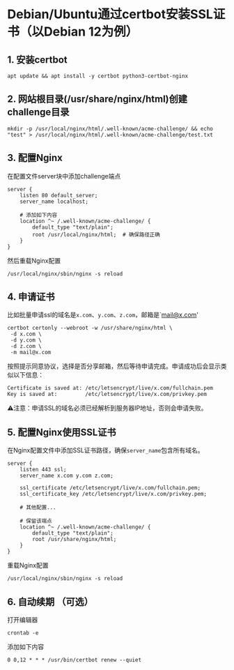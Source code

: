 # Debian/Ubuntu通过certbot安装SSL证书（以Debian 12为例）

## 1. 安装certbot
```shell
apt update && apt install -y certbot python3-certbot-nginx
```

## 2. 网站根目录(/usr/share/nginx/html)创建challenge目录
```shell
mkdir -p /usr/local/nginx/html/.well-known/acme-challenge/ && echo "test" > /usr/local/nginx/html/.well-known/acme-challenge/test.txt
```

## 3. 配置Nginx

在配置文件server块中添加challenge端点

```nginx
server {
    listen 80 default_server;
    server_name localhost;

    # 添加如下内容
    location ^~ /.well-known/acme-challenge/ {
        default_type "text/plain";
        root /usr/local/nginx/html;  # 确保路径正确
    }
}
```

然后重载Nginx配置
```shell
/usr/local/nginx/sbin/nginx -s reload
```

## 4. 申请证书
比如批量申请ssl的域名是`x.com`、`y.com`、`z.com`，邮箱是`mail@x.com'
```shell
certbot certonly --webroot -w /usr/share/nginx/html \
 -d x.com \
 -d y.com \
 -d z.com \
 -m mail@x.com
```
按照提示同意协议，选择是否分享邮箱，然后等待申请完成。申请成功后会显示类似以下信息：
```
Certificate is saved at: /etc/letsencrypt/live/x.com/fullchain.pem
Key is saved at:         /etc/letsencrypt/live/x.com/privkey.pem
```
⚠️注意：申请SSL的域名必须已经解析到服务器IP地址，否则会申请失败。

## 5. 配置Nginx使用SSL证书

在Nginx配置文件中添加SSL证书路径，确保`server_name`包含所有域名。

```nginx
server {
    listen 443 ssl;
    server_name x.com y.com z.com;

    ssl_certificate /etc/letsencrypt/live/x.com/fullchain.pem;
    ssl_certificate_key /etc/letsencrypt/live/x.com/privkey.pem;

    # 其他配置...
    
    # 保留该端点
    location ^~ /.well-known/acme-challenge/ {
        default_type "text/plain";
        root /usr/share/nginx/html;
    }
}
```

重载Nginx配置
```shell
/usr/local/nginx/sbin/nginx -s reload
```

## 6. 自动续期 （可选）

打开编辑器
```shell
crontab -e
```
添加如下内容
```shell
0 0,12 * * * /usr/bin/certbot renew --quiet
```

